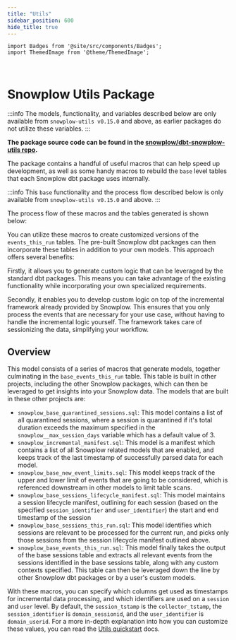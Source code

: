 ```yaml
---
title: "Utils"
sidebar_position: 600
hide_title: true
---
```


```mdx-code-block
import Badges from '@site/src/components/Badges';
import ThemedImage from '@theme/ThemedImage';
```
<Badges badgeType="dbt-package Release" pkg="utils"></Badges>&nbsp;
<Badges badgeType="Actively Maintained"></Badges>&nbsp;
<Badges badgeType="SPAL"></Badges>

# Snowplow Utils Package

:::info
The models, functionality, and variables described below are only available from `snowplow-utils v0.15.0` and above, as earlier packages do not utilize these variables.
:::

**The package source code can be found in the [snowplow/dbt-snowplow-utils repo](https://github.com/snowplow/dbt-snowplow-utils).**

The package contains a handful of useful macros that can help speed up development, as well as some handy macros to rebuild the `base` level tables that each Snowplow dbt package uses internally.

:::info
This `base` functionality and the process flow described below is only available from `snowplow-utils v0.15.0` and above.
:::

The process flow of these macros and the tables generated is shown below:

<p align="center">
<ThemedImage
alt='Utils Package data flow'
sources={{
light: require('./images/utils-process-light.drawio.png').default,
dark: require('./images/utils-process-dark.drawio.png').default
}}
/>
</p>

You can utilize these macros to create customized versions of the `events_this_run` tables. The pre-built Snowplow dbt packages can then incorporate these tables in addition to your own models. This approach offers several benefits:

Firstly, it allows you to generate custom logic that can be leveraged by the standard dbt packages. This means you can take advantage of the existing functionality while incorporating your own specialized requirements.

Secondly, it enables you to develop custom logic on top of the incremental framework already provided by Snowplow. This ensures that you only process the events that are necessary for your use case, without having to handle the incremental logic yourself. The framework takes care of sessionizing the data, simplifying your workflow.

## Overview

This model consists of a series of macros that generate models, together culminating in the `base_events_this_run` table. This table is built in other projects, including the other Snowplow packages, which can then be leveraged to get insights into your Snowplow data. The models that are built in these other projects are:

- `snowplow_base_quarantined_sessions.sql`: This model contains a list of all quarantined sessions, where a session is quarantined if it's total duration exceeds the maximum specified in the `snowplow__max_session_days` variable which has a default value of 3.
- `snowplow_incremental_manifest.sql`: This model is a manifest which contains a list of all Snowplow related models that are enabled, and keeps track of the last timestamp of successfully parsed data for each model.
- `snowplow_base_new_event_limits.sql`: This model keeps track of the upper and lower limit of events that are going to be considered, which is referenced downstream in other models to limit table scans.
- `snowplow_base_sessions_lifecycle_manifest.sql`: This model maintains a session lifecycle manifest, outlining for each session (based on the specified `session_identifier` and `user_identifier`) the start and end timestamp of the session
- `snowplow_base_sessions_this_run.sql`: This model identifies which sessions are relevant to be processed for the current run, and picks only those sessions from the session lifecycle manifest outlined above.
- `snowplow_base_events_this_run.sql`: This model finally takes the output of the base sessions table and extracts all relevant events from the sessions identified in the base sessions table, along with any custom contexts specified. This table can then be leveraged down the line by other Snowplow dbt packages or by a user's custom models.

With these macros, you can specify which columns get used as timestamps for incremental data processing, and which identifiers are used on a `session` and `user` level. By default, the `session_tstamp` is the `collector_tstamp`, the `session_identifier` is `domain_sessionid`, and the `user_identifier` is `domain_userid`. For a more in-depth explanation into how you can customize these values, you can read the [Utils quickstart](/docs/modeling-your-data/modeling-your-data-with-dbt/dbt-quickstart/utils/index.md#6-setting-up-the-sessions-lifecycle-manifest-macro) docs.
